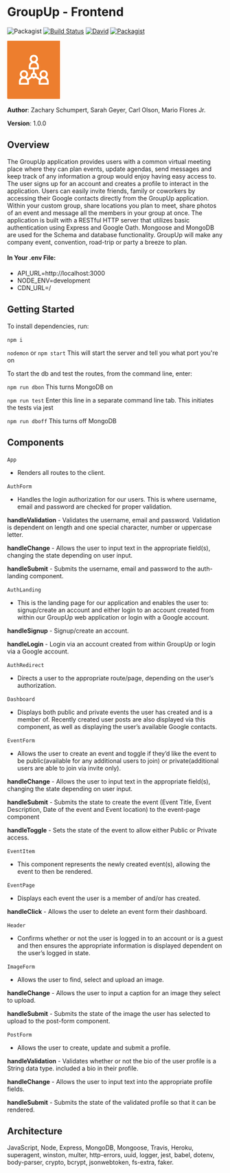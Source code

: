 # GroupUp - Frontend

![Packagist](https://img.shields.io/badge/created%20on-June%202018-red.svg)
[![Build Status](https://travis-ci.org/Group-Up/backend.svg?branch=master)](https://travis-ci.org/groupUp/groupUp)
[![David](https://img.shields.io/david/expressjs/express.svg)](https://github.com/groupUp/groupUp)
[![Packagist](https://img.shields.io/packagist/l/doctrine/orm.svg)](https://github.com/groupUp/groupUp)

![groupUp](src/assets/logo-small.png)

**Author**: Zachary Schumpert, Sarah Geyer, Carl Olson, Mario Flores Jr.

**Version**: 1.0.0

## Overview

The GroupUp application provides users with a common virtual meeting place where they can plan events, update agendas, send messages and keep track of any information a group would enjoy having easy access to. The user signs up for an account and creates a profile to interact in the application. Users can easily invite friends, family or coworkers by accessing their Google contacts directly from the GroupUp application.  Within your custom group, share locations you plan to meet, share photos of an event and message all the members in your group at once. The application is built with a RESTful HTTP server that utilizes basic authentication using Express and Google Oath. Mongoose and MongoDB are used for the Schema and database functionality. GroupUp will make any company event, convention, road-trip or party a breeze to plan.

#### In Your .env File:

* API_URL=http://localhost:3000
* NODE_ENV=development
* CDN_URL=/

## Getting Started

To install dependencies, run:

```npm i```

```nodemon``` or ```npm start``` This will start the server and tell you what port you're on

To start the db and test the routes, from the command line, enter:

```npm run dbon``` This turns MongoDB on

```npm run test``` Enter this line in a separate command line tab. This initiates the tests via jest

```npm run dboff``` This turns off MongoDB

## Components
```App```
- Renders all routes to the client.

```AuthForm```
- Handles the login authorization for our users.  This is where username, email and password are checked for proper validation.   

**handleValidation** - Validates the username, email and password.  Validation is dependent on length and one special character, number or uppercase letter.

**handleChange** - Allows the user to input text in the appropriate field(s), changing the state depending on user input.

**handleSubmit** - Submits the username, email and password to the auth-landing component.

```AuthLanding```
- This is the landing page for our application and enables the user to: signup/create an account and either login to an account created from within our GroupUp web application or login with a Google account.

**handleSignup** - Signup/create an account.

**handleLogin** - Login via an account created from within GroupUp or login via a Google account. 

```AuthRedirect```
- Directs a user to the appropriate route/page, depending on the user’s authorization. 

 ```Dashboard```
- Displays both public and private events the user has created and is a member of.  Recently created user posts are also displayed via this component, as well as displaying the user’s available Google contacts.  

```EventForm```
- Allows the user to create an event and toggle if they’d like the event to be public(available for any additional users to join) or private(additional users are able to join via invite only).

**handleChange** - Allows the user to input text in the appropriate field(s), changing the state depending on user input.

**handleSubmit** - Submits the state to create the event (Event Title, Event Description, Date of the event and Event location) to the event-page component 

**handleToggle** - Sets the state of the event to allow either Public or Private access.

```EventItem```
- This component represents the newly created event(s), allowing the event to then be rendered. 

```EventPage```
- Displays each event the user is a member of and/or has created.

**handleClick** - Allows the user to delete an event form their dashboard.  

```Header``` 
- Confirms whether or not the user is logged in to an account or is a guest and then ensures the appropriate information is displayed dependent on the user’s logged in state.

```ImageForm``` 
- Allows the user to find, select and upload an image.  

**handleChange** - Allows the user to input a caption for an image they select to upload.

**handleSubmit** - Submits the state of the image the user has selected to upload to the post-form component.

```PostForm```
- Allows the user to create, update and submit a profile.

**handleValidation** - Validates whether or not the bio of the user profile is a String data type.  included a bio in their profile.

**handleChange** - Allows the user to input text into the appropriate profile fields. 

**handleSubmit** - Submits the state of the validated profile so that it can be rendered.

## Architecture

JavaScript, Node, Express, MongoDB, Mongoose, Travis, Heroku, superagent, winston, multer, http-errors, uuid, logger, jest, babel, dotenv, body-parser, crypto, bcrypt, jsonwebtoken, fs-extra, faker.
